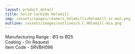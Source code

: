 ```yaml
---
layout: product_detail
title: Solid Carbide Holemill
img: /assets/images/reamers_holemills/Holemill_sc-min.png
outline: /assets/images/outlines/S.C_HOlemill-min.png
---
```

Manufacturing Range : Ø3 to Ø25<br>
Coating - On Request<br>
Item Code - SRVBH096